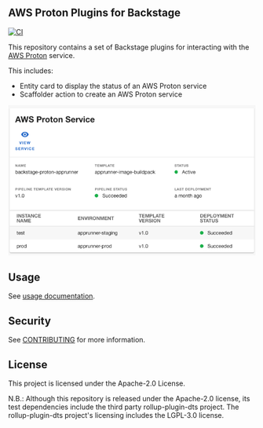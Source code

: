 ## AWS Proton Plugins for Backstage

[![CI](https://github.com/awslabs/aws-proton-plugins-for-backstage/actions/workflows/ci.yml/badge.svg?branch=main)](https://github.com/awslabs/aws-proton-plugins-for-backstage/actions/workflows/ci.yml)

This repository contains a set of Backstage plugins for interacting with the [AWS Proton](https://aws.amazon.com/proton/) service.

This includes:
- Entity card to display the status of an AWS Proton service
- Scaffolder action to create an AWS Proton service

![AWS Proton Service entity card](/docs/images/proton-entity-card.png "AWS Proton Service entity card")

## Usage

See [usage documentation](./docs/usage.md).

## Security

See [CONTRIBUTING](CONTRIBUTING.md#security-issue-notifications) for more information.

## License

This project is licensed under the Apache-2.0 License.

N.B.: Although this repository is released under the Apache-2.0 license, its test dependencies include the third party rollup-plugin-dts project. The rollup-plugin-dts project's licensing includes the LGPL-3.0 license.
